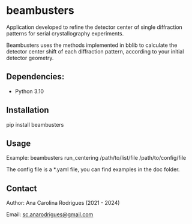 # beambusters

Application developed to refine the detector center of single diffraction patterns for serial crystallography experiments.

Beambusters uses the methods implemented in bblib to calculate the detector center shift of each diffraction pattern, according to your initial detector geometry.

## Dependencies:
- Python 3.10



## Installation
pip install beambusters

## Usage

Example:
beambusters run_centering /path/to/list/file /path/to/config/file

The config file is a *.yaml file, you can find examples in the doc folder.

## Contact

Author: Ana Carolina Rodrigues (2021 - 2024)

Email: sc.anarodrigues@gmail.com
